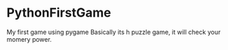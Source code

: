 # PythonFirstGame
My first game using pygame 
Basically its h puzzle game, it will check your momery power.

